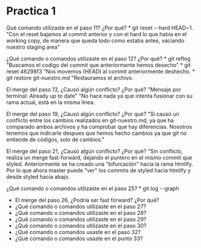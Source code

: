 # Practica 1

Qué comando utilizaste en el paso 11? ¿Por qué?
      * git reset --hard HEAD~1.
      "Con el reset bajamos al commit anterior y con el hard lo que habia en el working copy, de manera que queda todo como estaba antes, vaciando 
        nuestro staging area"
        
¿Qué comando o comandos utilizaste en el paso 12? ¿Por qué?
      * git reflog
      "Buscamos el codigo del commit que anteriormente hemos desecho"
      * git reset 46298f3
      "Nos movemos (HEAD) al commit anteriormente deshecho.
      * git restore git-nuestro.md
      "Restauramos el archivo.
      
El merge del paso 13, ¿Causó algún conflicto? ¿Por qué?
      "Mensaje por terminal: Already up to date"
      "No hace nada ya que intenta fusionar con su rama actual, está en la misma linea.
      
El merge del paso 19, ¿Causó algún conflicto? ¿Por qué?
      "Si causó un conflicto entre los cambios realizados en git-nuestro.md, ya que ha comparado ambos archivos y ha comprobar que hay diferencias.
      Nosotros tenemos que indicarle despues que hemos hecho cambios ya que git no entiende de códigos, solo de cambios."
      
El merge del paso 21, ¿Causó algún conflicto? ¿Por qué?
      "Sin conflicto, realiza un merge fast-forward, dejando el puntero en el mismo commit que styled. Anteriormente se ha creado una "bifurcación" hacia
      la rama htmlify. Por lo que ahora master puede "ver" los commits de styled hacia htmlify y desde styled hacia abajo.
      
¿Qué comando o comandos utilizaste en el paso 25?
      * git log --graph
  
- El merge del paso 26, ¿Podría ser fast forward? ¿Por qué?
- ¿Qué comando o comandos utilizaste en el paso 27?
- ¿Qué comando o comandos utilizaste en el paso 28?
- ¿Qué comando o comandos utilizaste en el paso 29?
- ¿Qué comando o comandos utilizaste en el paso 30?
- ¿Qué comando o comandos usaste en el paso 32?
- ¿Qué comando o comandos usaste en el punto 33?
